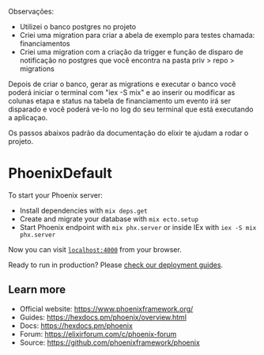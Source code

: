 Observações:

- Utilizei o banco postgres no projeto
- Criei uma migration para criar a abela de exemplo para testes chamada: financiamentos
- Criei uma migration com a criação da trigger e função de disparo de notificação no postgres que você encontra na pasta priv > repo > migrations

Depois de criar o banco, gerar as migrations e executar o banco você poderá iniciar o terminal com "iex -S mix" e ao inserir ou modificar as colunas etapa e status na tabela de financiamento um evento irá ser disparado e você poderá ve-lo no log do seu terminal que está executando a aplicaçao.

Os passos abaixos padrão da documentação do elixir te ajudam a rodar o projeto.

# PhoenixDefault

To start your Phoenix server:

  * Install dependencies with `mix deps.get`
  * Create and migrate your database with `mix ecto.setup`
  * Start Phoenix endpoint with `mix phx.server` or inside IEx with `iex -S mix phx.server`

Now you can visit [`localhost:4000`](http://localhost:4000) from your browser.

Ready to run in production? Please [check our deployment guides](https://hexdocs.pm/phoenix/deployment.html).

## Learn more

  * Official website: https://www.phoenixframework.org/
  * Guides: https://hexdocs.pm/phoenix/overview.html
  * Docs: https://hexdocs.pm/phoenix
  * Forum: https://elixirforum.com/c/phoenix-forum
  * Source: https://github.com/phoenixframework/phoenix
